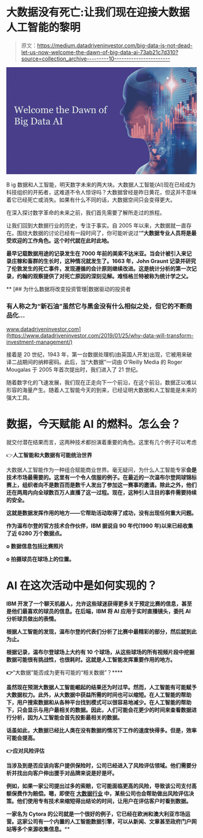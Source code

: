 # 大数据没有死亡:让我们现在迎接大数据人工智能的黎明

> 原文：<https://medium.datadriveninvestor.com/big-data-is-not-dead-let-us-now-welcome-the-dawn-of-big-data-ai-73ab21c7d310?source=collection_archive---------10----------------------->

![](img/347c83541c6182d0606692af331ed81e.png)

B ig 数据和人工智能，明天数字未来的两大块。大数据人工智能(AI)现在已经成为科技组织的开拓者，这难道不令人惊讶吗？大数据曾经是昨日黄花，但这并不意味着它已经死亡或消失。如果有什么不同的话，大数据空间只会变得更大。

在深入探讨数字革命的未来之前，我们首先需要了解所走过的旅程。

让我们回到大数据行业的历史，专注于事实。自 2005 年以来，大数据就一直存在。围绕大数据的讨论已经有一段时间了，你可能听说过“[](https://www.dasca.org/)**”大数据专业人员将是最受欢迎的工作角色。这个时代就在此时此地。**

**最早记载数据用途的记录发生在 7000 年前的美索不达米亚。当会计被引入来记录庄稼和畜群的生长时，这种情况就发生了。1663 年，John Graunt 记录并研究了伦敦发生的死亡事件，发现遵循的会计原则继续改进。这是统计分析的第一次记录，约翰的观察提供了对死亡原因的深刻见解。难怪格兰特被称为统计学之父。**

**[](https://www.datadriveninvestor.com/2019/01/25/why-data-will-transform-investment-management/) [## 为什么数据将改变投资管理|数据驱动的投资者

### 有人称之为“新石油”虽然它与黑金没有什么相似之处，但它的不断商品化…

www.datadriveninvestor.com](https://www.datadriveninvestor.com/2019/01/25/why-data-will-transform-investment-management/) 

接着是 20 世纪，1943 年，第一台数据处理机(由英国人开发)出现，它被用来破译二战期间的纳粹密码。此后，当“大数据”一词由 O'Reilly Media 的 Roger Mougalas 于 2005 年首次提出时，我们进入了 21 世纪。

随着数字化的飞速发展，我们现在正走向下一个前沿，在这个前沿，数据正以难以形容的海量产生。随着人工智能今天的到来，已经证明大数据和人工智能是未来的强大工具。

# **数据，今天赋能 AI 的燃料。怎么会？**

就交付潜在结果而言，这两种技术都扮演着重要的角色。这里有几个例子可以考虑

👉**人工智能和大数据有可能统治世界**

大数据人工智能作为一种组合赋能商业世界。毫无疑问，为什么人工智能专家[](https://www.artiba.org/the-artiba-edge)**会是技术市场最需要的。这里有一个令人信服的例子。在最近的一次温布尔登网球锦标赛上，组织者向不是数百而是数千人发出了参加这一赛事的邀请。除此之外，他们还在两周内向全球数百万人直播了这一过程。现在，这种引人注目的事件需要持续的安全。**

**这就是数据发挥作用的地方——它帮助活动取得了成功，没有出现任何重大问题。**

**作为温布尔登的官方技术合作伙伴，IBM 据说自 90 年代(1990 年)以来已经收集了近 6280 万个数据点。**

**o 数据信息包括比赛照片**

**o 拍摄球员在球场上的位置。**

# ****AI 在这次活动中是如何实现的？****

**IBM 开发了一个聊天机器人，允许这些球迷获得更多关于预定比赛的信息，甚至是他们最喜欢的球员的信息。在后端，IBM 将 AI 应用于实时直播镜头，委托 AI 分析球员做出的表情。**

**根据人工智能的发现，温布尔登的代表们分析了比赛中最精彩的部分，然后就到此为止。**

**根据记录，温布尔登球场上大约有 10 个球场，从这些球场的所有视频片段中挖掘数据可能很有挑战性，也很耗时。这就是人工智能发挥重要作用的地方。**

**👉**“大数据”能否成为更有可能的“相关数据”？****

**虽然现在预测大数据人工智能崛起的结果还为时过早。然而，人工智能有可能赋予大数据权力。此外，从大数据中获益所需的时间也可以缩短。在人工智能的帮助下，用户搜索数据和从各种平台找到模式可以很容易地减少。在人工智能的帮助下，只会显示与用户最相关的数据。因此，人们可能会花更少的时间来查看数据进行分析，因为人工智能会首先投影最相关的数据。**

**话虽如此，大数据已经比人类在没有数据的情况下工作的速度快得多。但是，效率可能会提高。**

**👉**应对风险评估****

**当涉及到是否应该向客户提供保险时，公司已经进入了风险评估领域。他们需要分析并找出向客户伸出援手对品牌来说是好是坏。**

**例如，如果一家公司提出过多的索赔，它可能面临更高的风险，导致该公司支付高额保费作为赔偿。嗯，即使在 [**大数据行业**](https://www.dasca.org/world-of-big-data/article/big-data-business-model-maturity-index) 中，某些公司也会帮助做出风险评估决策。他们使用专有技术来缩短得出结论的时间，让用户在评估客户时看到数据。**

**一家名为 Cytora 的公司就是一个很好的例子，它已经在欧洲和澳大利亚市场运营。这家公司有一个内置的人工智能数据引擎，可以从新闻、文章甚至政府门户网站等多个来源收集信息。****